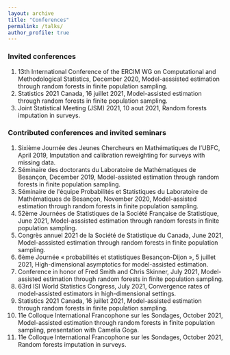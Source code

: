 ```yaml
---
layout: archive
title: "Conferences"
permalink: /talks/
author_profile: true
---
```


### Invited conferences
1. 13th International Conference of the ERCIM WG on Computational and Methodological Statistics, December 2020, Model-asssisted estimation through random forests in finite population sampling. 
2. Statistics 2021 Canada, 16 juillet 2021, Model-assisted estimation through random forests in finite population sampling. 
3. Joint Statistical Meeting (JSM) 2021, 10 aout 2021, Random forests imputation in surveys. 


### Contributed conferences and invited seminars
1.  Sixième Journée des Jeunes Chercheurs en Mathématiques de l’UBFC, April 2019, Imputation and calibration reweighting for surveys with missing data.
2. Séminaire des doctorants du Laboratoire de Mathématiques de Besançon, December 2019, Model-assisted estimation through random forests in finite population sampling.
3. Séminaire de l'équipe Probabilités et Statistiques du Laboratoire de Mathématiques de Besançon, November 2020, Model-assisted estimation through random forests in finite population sampling.
4. 52ème Journées de Statistiques de la Société Française de Statistique, June 2021, Model-asssisted estimation through random forests in finite population sampling. 
5. Congrès annuel 2021 de la Société de Statistique du Canada, June 2021, Model-asssisted estimation through random forests in finite population sampling. 
6. 6ème Journée « probabilités et statistiques Besançon-Dijon », 5 juillet 2021, High-dimensional asymptotics for model-assisted estimation. 
7. Conference in honor of Fred Smith and Chris Skinner, July 2021, Model-assisted estimation through random forests in finite population sampling. 
8. 63rd ISI World Statistics Congress, July 2021, Convergence rates of model-assisted estimators in high-dimensional settings. 
9. Statistics 2021 Canada, 16 juillet 2021, Model-assisted estimation through random forests in finite population sampling. 
10. 11e Colloque International Francophone sur les Sondages, October 2021, Model-assisted estimation through random forests in finite population sampling, presentation with Camelia Goga. 
11. 11e Colloque International Francophone sur les Sondages, October 2021, Random forests imputation in surveys. 


